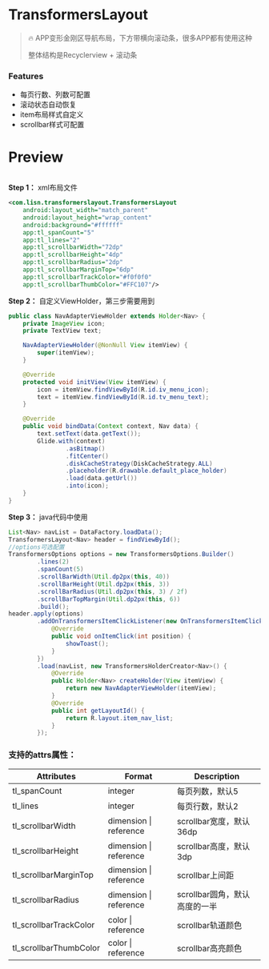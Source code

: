 

# TransformersLayout

> :fire: APP变形金刚区导航布局，下方带横向滚动条，很多APP都有使用这种
>
> 整体结构是Recyclerview + 滚动条

### Features

- 每页行数、列数可配置
- 滚动状态自动恢复
- item布局样式自定义
- scrollbar样式可配置

# Preview
![]()


**Step 1：** xml布局文件

```xml
<com.lisn.transformerslayout.TransformersLayout                                         
    android:layout_width="match_parent"
    android:layout_height="wrap_content"
    android:background="#ffffff"
    app:tl_spanCount="5"
    app:tl_lines="2"
    app:tl_scrollbarWidth="72dp"
    app:tl_scrollbarHeight="4dp"
    app:tl_scrollbarRadius="2dp"
    app:tl_scrollbarMarginTop="6dp"
    app:tl_scrollbarTrackColor="#f0f0f0"
    app:tl_scrollbarThumbColor="#FFC107"/>
```

**Step 2：** 自定义ViewHolder，第三步需要用到

```java
public class NavAdapterViewHolder extends Holder<Nav> {
    private ImageView icon;
    private TextView text;

    NavAdapterViewHolder(@NonNull View itemView) {
        super(itemView);
    }

    @Override
    protected void initView(View itemView) {
        icon = itemView.findViewById(R.id.iv_menu_icon);
        text = itemView.findViewById(R.id.tv_menu_text);
    }

    @Override
    public void bindData(Context context, Nav data) {
        text.setText(data.getText());
        Glide.with(context)
                .asBitmap()
                .fitCenter()
                .diskCacheStrategy(DiskCacheStrategy.ALL)
                .placeholder(R.drawable.default_place_holder)
                .load(data.getUrl())
                .into(icon);
    }
}
```

**Step 3：** java代码中使用

```java
List<Nav> navList = DataFactory.loadData();
TransformersLayout<Nav> header = findViewById();
//options可选配置
TransformersOptions options = new TransformersOptions.Builder()
        .lines(2)
        .spanCount(5)
        .scrollBarWidth(Util.dp2px(this, 40))
        .scrollBarHeight(Util.dp2px(this, 3))
        .scrollBarRadius(Util.dp2px(this, 3) / 2f)
        .scrollBarTopMargin(Util.dp2px(this, 6))
        .build();
header.apply(options)
        .addOnTransformersItemClickListener(new OnTransformersItemClickListener() {
            @Override
            public void onItemClick(int position) {
                showToast();
            }
        })
        .load(navList, new TransformersHolderCreator<Nav>() {
            @Override
            public Holder<Nav> createHolder(View itemView) {
                return new NavAdapterViewHolder(itemView);
            }
            @Override
            public int getLayoutId() {
                return R.layout.item_nav_list;
            }
        });
```


### 支持的attrs属性：

| Attributes | Format | Description |
| -------- | ---- | ---- |
| tl_spanCount | integer | 每页列数，默认5 |
| tl_lines | integer | 每页行数，默认2 |
| tl_scrollbarWidth | dimension \| reference | scrollbar宽度，默认36dp |
| tl_scrollbarHeight | dimension \| reference | scrollbar高度，默认3dp |
| tl_scrollbarMarginTop | dimension \| reference | scrollbar上间距 |
| tl_scrollbarRadius | dimension \| reference | scrollbar圆角，默认高度的一半 |
| tl_scrollbarTrackColor | color \| reference | scrollbar轨道颜色 |
| tl_scrollbarThumbColor | color \| reference | scrollbar高亮颜色 |

